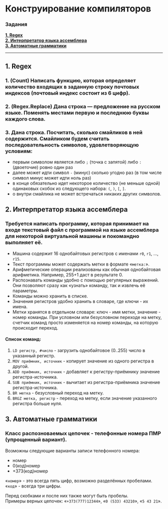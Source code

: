 Конструирование компиляторов
======

### Задания

**[1. Regex](#1-regex)**<br>
**[2. Интерпретатор языка ассемблера](#2-интерпретатор-языка-ассемблера)**<br>
**[3. Автоматные грамматики](#3-автоматные-грамматики)**<br>

***

## 1. Regex

### 1. (Count) Написать функцию, которая определяет количество входящих в заданную строку почтовых индексов (почтовый индекс состоит из 6 цифр).

### 2. (Regex.Replace) Дана строка — предложение на русском языке. Поменять местами первую и последнюю буквы каждого слова.

### 3. Дана строка. Посчитать, сколько смайликов в ней содержится. Смайликом будем считать последовательность символов, удовлетворяющую условиям:  
  - первым символом является либо `;` (точка с запятой) либо `:` (двоеточие) ровно один раз
  - далее может идти символ `-` (минус) сколько угодно раз (в том числе символ минус может идти ноль раз)
  - в конце обязательно идет некоторое количество (не меньше одной) одинаковых скобок из следующего набора: `(`, `)`, `[`, `]`.
  - o	внутри смайлика не может встречаться никаких других символов.

## 2. Интерпретатор языка ассемблера

### Требуется написать программу, которая принимает на входе текстовый файл с программой на языке ассемблера для некоторой виртуальной машины и покомандно выполняет её.

  * Машина содержит 16 однобайтовых регистров с именами `r0`, `r1`, ..., `r15`.
  * Текст программы может содержать метки в формате «`метка:`».
  * Арифметические операции реализованы как обычная однобайтовая арифметика. Например, 255+1 даст в результате 0.  
  * Распознавать команды удобно с помощью регулярных выражений. Они позволяют сразу как «узнать» команду, так и извлечь её параметры.  
  * Команды можно хранить в списке.  
  * Значения регистров удобно хранить в словаре, где ключи - их имена.  
  * Метки хранятся в отдельном словаре: ключ - имя метки, значение - номер команды. При условном или безусловном переходе на метку, счетчик команд просто изменяется на номер команды, на которую происходит переход.
  
#### Список команд:

  1. `LD регистр, #число` - загрузить однобайтовое (0..255) число в указанный регистр.
  2. `MOV приёмник, источник` - копирует значение из одного регистра в другой.
  3. `ADD приёмник, источник` - добавляет к регистру-приёмнику значение регистра-источника.
  4. `SUB приёмник, источник` - вычитает из регистра-приёмника значение регистра-источника.
  5. `BR метка` - безусловный переход на метку.
  6. `BRGZ метка, регистр` - переход на метку, если значение указанного регистра больше нуля.
  
  ## 3. Автоматные грамматики
  
  ### Класс распозноваемых цепочек - телефонные номера ПМР (упрощенный вариант).
  
  Возможны следующие варианты записи телефонного номера:
  * номер
  * 0(код)номер
  * +373(код)номер

«`номер`» - это всегда пять цифр, возможно разделённых пробелами.  
«`код`» - всегда три цифры.

Перед скобками и после них также могут быть пробелы.  
Примеры верных цепочек: «`+373(777)12344`», «`0 (533) 43210`», «`5 43 21`».
